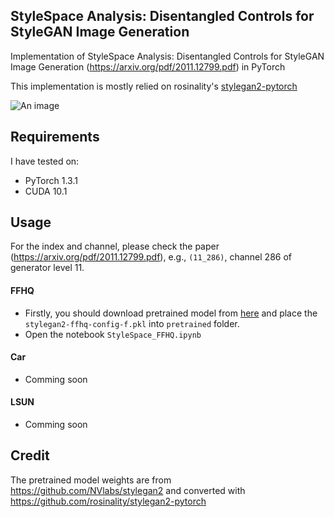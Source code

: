## StyleSpace Analysis: Disentangled Controls for StyleGAN Image Generation

Implementation of StyleSpace Analysis: Disentangled Controls for StyleGAN Image Generation (https://arxiv.org/pdf/2011.12799.pdf) in PyTorch

This implementation is mostly relied on rosinality's [stylegan2-pytorch](https://github.com/rosinality/stylegan2-pytorch/)

![An image](img.png)

## Requirements

I have tested on:

- PyTorch 1.3.1
- CUDA 10.1

## Usage

For the index and channel, please check the paper (https://arxiv.org/pdf/2011.12799.pdf), e.g., `(11_286)`, channel 286 of generator level 11.

#### FFHQ

- Firstly, you should download pretrained model from [here](https://www.dropbox.com/s/c3aaq7i6soxmpzu/pretrained_stylegan2_ffhq.tar) and place the `stylegan2-ffhq-config-f.pkl` into `pretrained` folder.
- Open the notebook `StyleSpace_FFHQ.ipynb`

#### Car

- Comming soon


#### LSUN

- Comming soon


## Credit

The pretrained model weights are from  https://github.com/NVlabs/stylegan2 and converted with https://github.com/rosinality/stylegan2-pytorch

